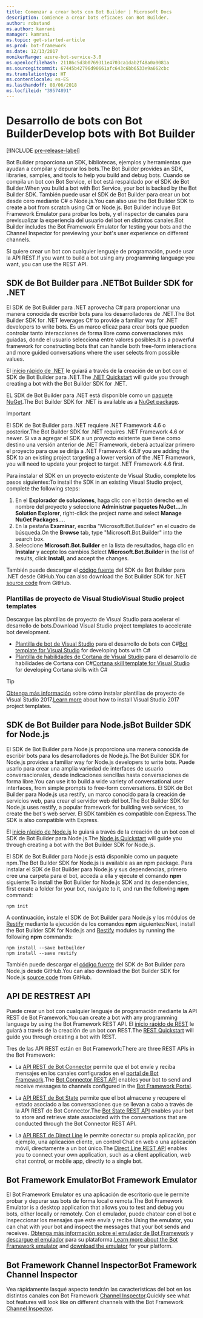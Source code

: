 ```yaml
---
title: Comenzar a crear bots con Bot Builder | Microsoft Docs
description: Comience a crear bots eficaces con Bot Builder.
author: robstand
ms.author: kamrani
manager: kamrani
ms.topic: get-started-article
ms.prod: bot-framework
ms.date: 12/13/2017
monikerRange: azure-bot-service-3.0
ms.openlocfilehash: 21186c5d3b0769311e4703ca1dab2f48a0a0081a
ms.sourcegitcommit: 67445b42796d90661afc643c6bb6533e9a662cbc
ms.translationtype: HT
ms.contentlocale: es-ES
ms.lasthandoff: 08/06/2018
ms.locfileid: "39574891"
---
```

# <a name="develop-bots-with-bot-builder"></a><span data-ttu-id="0e72a-103">Desarrollo de bots con Bot Builder</span><span class="sxs-lookup"><span data-stu-id="0e72a-103">Develop bots with Bot Builder</span></span>

[!INCLUDE [pre-release-label](includes/pre-release-label-v3.md)]

<span data-ttu-id="0e72a-104">Bot Builder proporciona un SDK, bibliotecas, ejemplos y herramientas que ayudan a compilar y depurar los bots.</span><span class="sxs-lookup"><span data-stu-id="0e72a-104">The Bot Builder provides an SDK, libraries, samples, and tools to help you build and debug bots.</span></span> <span data-ttu-id="0e72a-105">Cuando se compila un bot con Bot Service, el bot está respaldado por el SDK de Bot Builder.</span><span class="sxs-lookup"><span data-stu-id="0e72a-105">When you build a bot with Bot Service, your bot is backed by the Bot Builder SDK.</span></span> <span data-ttu-id="0e72a-106">También puede usar el SDK de Bot Builder para crear un bot desde cero mediante C# o Node.js.</span><span class="sxs-lookup"><span data-stu-id="0e72a-106">You can also use the Bot Builder SDK to create a bot from scratch using C# or Node.js.</span></span> <span data-ttu-id="0e72a-107">Bot Builder incluye Bot Framework Emulator para probar los bots, y el inspector de canales para previsualizar la experiencia del usuario del bot en distintos canales.</span><span class="sxs-lookup"><span data-stu-id="0e72a-107">Bot Builder includes the Bot Framework Emulator for testing your bots and the Channel Inspector for previewing your bot's user experience on different channels.</span></span>

<span data-ttu-id="0e72a-108">Si quiere crear un bot con cualquier lenguaje de programación, puede usar la API REST.</span><span class="sxs-lookup"><span data-stu-id="0e72a-108">If you want to build a bot using any programming language you want, you can use the REST API.</span></span>

## <a name="bot-builder-sdk-for-net"></a><span data-ttu-id="0e72a-109">SDK de Bot Builder para .NET</span><span class="sxs-lookup"><span data-stu-id="0e72a-109">Bot Builder SDK for .NET</span></span>
<span data-ttu-id="0e72a-110">El SDK de Bot Builder para .NET aprovecha C# para proporcionar una manera conocida de escribir bots para los desarrolladores de .NET.</span><span class="sxs-lookup"><span data-stu-id="0e72a-110">The Bot Builder SDK for .NET leverages C# to provide a familiar way for .NET developers to write bots.</span></span> <span data-ttu-id="0e72a-111">Es un marco eficaz para crear bots que pueden controlar tanto interacciones de forma libre como conversaciones más guiadas, donde el usuario selecciona entre valores posibles.</span><span class="sxs-lookup"><span data-stu-id="0e72a-111">It is a powerful framework for constructing bots that can handle both free-form interactions and more guided conversations where the user selects from possible values.</span></span> 

<span data-ttu-id="0e72a-112">El [inicio rápido de .NET](~/dotnet/bot-builder-dotnet-quickstart.md) le guiará a través de la creación de un bot con el SDK de Bot Builder para .NET.</span><span class="sxs-lookup"><span data-stu-id="0e72a-112">The [.NET Quickstart](~/dotnet/bot-builder-dotnet-quickstart.md) will guide you through creating a bot with the Bot Builder SDK for .NET.</span></span>

<span data-ttu-id="0e72a-113">EL SDK de Bot Builder para .NET está disponible como un [paquete NuGet](https://www.nuget.org/packages/Microsoft.Bot.Builder/).</span><span class="sxs-lookup"><span data-stu-id="0e72a-113">The Bot Builder SDK for .NET is available as a [NuGet package](https://www.nuget.org/packages/Microsoft.Bot.Builder/).</span></span>

> [!IMPORTANT]
> <span data-ttu-id="0e72a-114">El SDK de Bot Builder para .NET requiere .NET Framework 4.6 o posterior.</span><span class="sxs-lookup"><span data-stu-id="0e72a-114">The Bot Builder SDK for .NET requires .NET Framework 4.6 or newer.</span></span> <span data-ttu-id="0e72a-115">Si va a agregar el SDK a un proyecto existente que tiene como destino una versión anterior de .NET Framework, deberá actualizar primero el proyecto para que se dirija a .NET Framework 4.6.</span><span class="sxs-lookup"><span data-stu-id="0e72a-115">If you are adding the SDK to an existing project targeting a lower version of the .NET Framework, you will need to update your project to target .NET Framework 4.6 first.</span></span>

<span data-ttu-id="0e72a-116">Para instalar el SDK en un proyecto existente de Visual Studio, complete los pasos siguientes:</span><span class="sxs-lookup"><span data-stu-id="0e72a-116">To install the SDK in an existing Visual Studio project, complete the following steps:</span></span>

1. <span data-ttu-id="0e72a-117">En el **Explorador de soluciones**, haga clic con el botón derecho en el nombre del proyecto y seleccione **Administrar paquetes NuGet…**.</span><span class="sxs-lookup"><span data-stu-id="0e72a-117">In **Solution Explorer**, right-click the project name and select **Manage NuGet Packages...**.</span></span>
2. <span data-ttu-id="0e72a-118">En la pestaña **Examinar**, escriba "Microsoft.Bot.Builder" en el cuadro de búsqueda.</span><span class="sxs-lookup"><span data-stu-id="0e72a-118">On the **Browse** tab, type "Microsoft.Bot.Builder" into the search box.</span></span>
3. <span data-ttu-id="0e72a-119">Seleccione **Microsoft.Bot.Builder** en la lista de resultados, haga clic en **Instalar** y acepte los cambios.</span><span class="sxs-lookup"><span data-stu-id="0e72a-119">Select **Microsoft.Bot.Builder** in the list of results, click **Install**, and accept the changes.</span></span>

<span data-ttu-id="0e72a-120">También puede descargar el [código fuente](https://github.com/Microsoft/BotBuilder/tree/master/CSharp) del SDK de Bot Builder para .NET desde GitHub.</span><span class="sxs-lookup"><span data-stu-id="0e72a-120">You can also download the Bot Builder SDK for .NET [source code](https://github.com/Microsoft/BotBuilder/tree/master/CSharp) from GitHub.</span></span>

### <a name="visual-studio-project-templates"></a><span data-ttu-id="0e72a-121">Plantillas de proyecto de Visual Studio</span><span class="sxs-lookup"><span data-stu-id="0e72a-121">Visual Studio project templates</span></span>
<span data-ttu-id="0e72a-122">Descargue las plantillas de proyecto de Visual Studio para acelerar el desarrollo de bots.</span><span class="sxs-lookup"><span data-stu-id="0e72a-122">Download Visual Studio project templates to accelerate bot development.</span></span>

* <span data-ttu-id="0e72a-123">[Plantilla de bot de Visual Studio][bot-template] para el desarrollo de bots con C#</span><span class="sxs-lookup"><span data-stu-id="0e72a-123">[Bot template for Visual Studio][bot-template] for developing bots with C#</span></span>
* <span data-ttu-id="0e72a-124">[Plantilla de habilidades de Cortana de Visual Studio][cortana-template] para el desarrollo de habilidades de Cortana con C#</span><span class="sxs-lookup"><span data-stu-id="0e72a-124">[Cortana skill template for Visual Studio][cortana-template] for developing Cortana skills with C#</span></span>

> [!TIP]
> <span data-ttu-id="0e72a-125"><a href="/visualstudio/ide/how-to-locate-and-organize-project-and-item-templates" target="_blank">Obtenga más información</a> sobre cómo instalar plantillas de proyecto de Visual Studio 2017.</span><span class="sxs-lookup"><span data-stu-id="0e72a-125"><a href="/visualstudio/ide/how-to-locate-and-organize-project-and-item-templates" target="_blank">Learn more</a> about how to install Visual Studio 2017 project templates.</span></span>

## <a name="bot-builder-sdk-for-nodejs"></a><span data-ttu-id="0e72a-126">SDK de Bot Builder para Node.js</span><span class="sxs-lookup"><span data-stu-id="0e72a-126">Bot Builder SDK for Node.js</span></span>
<span data-ttu-id="0e72a-127">El SDK de Bot Builder para Node.js proporciona una manera conocida de escribir bots para los desarrolladores de Node.js.</span><span class="sxs-lookup"><span data-stu-id="0e72a-127">The Bot Builder SDK for Node.js provides a familiar way for Node.js developers to write bots.</span></span> <span data-ttu-id="0e72a-128">Puede usarlo para crear una amplia variedad de interfaces de usuario conversacionales, desde indicaciones sencillas hasta conversaciones de forma libre.</span><span class="sxs-lookup"><span data-stu-id="0e72a-128">You can use it to build a wide variety of conversational user interfaces, from simple prompts to free-form conversations.</span></span> <span data-ttu-id="0e72a-129">El SDK de Bot Builder para Node.js usa restify, un marco conocido para la creación de servicios web, para crear el servidor web del bot.</span><span class="sxs-lookup"><span data-stu-id="0e72a-129">The Bot Builder SDK for Node.js uses restify, a popular framework for building web services, to create the bot's web server.</span></span> <span data-ttu-id="0e72a-130">El SDK también es compatible con Express.</span><span class="sxs-lookup"><span data-stu-id="0e72a-130">The SDK is also compatible with Express.</span></span> 

<span data-ttu-id="0e72a-131">El [inicio rápido de Node.js](~/nodejs/bot-builder-nodejs-quickstart.md) le guiará a través de la creación de un bot con el SDK de Bot Builder para Node.js.</span><span class="sxs-lookup"><span data-stu-id="0e72a-131">The [Node.js Quickstart](~/nodejs/bot-builder-nodejs-quickstart.md) will guide you through creating a bot with the Bot Builder SDK for Node.js.</span></span> 

<span data-ttu-id="0e72a-132">El SDK de Bot Builder para Node.js está disponible como un paquete npm.</span><span class="sxs-lookup"><span data-stu-id="0e72a-132">The Bot Builder SDK for Node.js is available as an npm package.</span></span> <span data-ttu-id="0e72a-133">Para instalar el SDK de Bot Builder para Node.js y sus dependencias, primero cree una carpeta para el bot, acceda a ella y ejecute el comando **npm** siguiente:</span><span class="sxs-lookup"><span data-stu-id="0e72a-133">To install the Bot Builder for Node.js SDK and its dependencies, first create a folder for your bot, navigate to it, and run the following **npm** command:</span></span>

```nodejs
npm init
```

<span data-ttu-id="0e72a-134">A continuación, instale el SDK de Bot Builder para Node.js y los módulos de <a href="http://restify.com/" target="_blank">Restify</a> mediante la ejecución de los comandos **npm** siguientes:</span><span class="sxs-lookup"><span data-stu-id="0e72a-134">Next, install the Bot Builder SDK for Node.js and <a href="http://restify.com/" target="_blank">Restify</a> modules by running the following **npm** commands:</span></span>

```nodejs
npm install --save botbuilder
npm install --save restify
```

<span data-ttu-id="0e72a-135">También puede descargar el [código fuente](https://github.com/Microsoft/BotBuilder/tree/master/Node) del SDK de Bot Builder para Node.js desde GitHub.</span><span class="sxs-lookup"><span data-stu-id="0e72a-135">You can also download the Bot Builder SDK for Node.js [source code](https://github.com/Microsoft/BotBuilder/tree/master/Node) from GitHub.</span></span>

## <a name="rest-api"></a><span data-ttu-id="0e72a-136">API DE REST</span><span class="sxs-lookup"><span data-stu-id="0e72a-136">REST API</span></span>

<span data-ttu-id="0e72a-137">Puede crear un bot con cualquier lenguaje de programación mediante la API REST de Bot Framework.</span><span class="sxs-lookup"><span data-stu-id="0e72a-137">You can create a bot with any programming language by using the Bot Framework REST API.</span></span> <span data-ttu-id="0e72a-138">El [inicio rápido de REST](rest-api/bot-framework-rest-connector-quickstart.md) le guiará a través de la creación de un bot con REST.</span><span class="sxs-lookup"><span data-stu-id="0e72a-138">The [REST Quickstart](rest-api/bot-framework-rest-connector-quickstart.md) will guide you through creating a bot with REST.</span></span>

<span data-ttu-id="0e72a-139">Tres de las API REST están en Bot Framework:</span><span class="sxs-lookup"><span data-stu-id="0e72a-139">There are three REST APIs in the Bot Framework:</span></span>

 - <span data-ttu-id="0e72a-140">La [API REST de Bot Connector][connectorAPI] permite que el bot envíe y reciba mensajes en los canales configurados en el [portal de Bot Framework](https://dev.botframework.com/).</span><span class="sxs-lookup"><span data-stu-id="0e72a-140">The [Bot Connector REST API][connectorAPI] enables your bot to send and receive messages to channels configured in the [Bot Framework Portal](https://dev.botframework.com/).</span></span> 

- <span data-ttu-id="0e72a-141">La [API REST de Bot State][stateAPI] permite que el bot almacene y recupere el estado asociado a las conversaciones que se llevan a cabo a través de la API REST de Bot Connector.</span><span class="sxs-lookup"><span data-stu-id="0e72a-141">The [Bot State REST API][stateAPI] enables your bot to store and retrieve state associated with the conversations that are conducted through the Bot Connector REST API.</span></span>

- <span data-ttu-id="0e72a-142">La [API REST de Direct Line][directLineAPI] le permite conectar su propia aplicación, por ejemplo, una aplicación cliente, un control Chat en web o una aplicación móvil, directamente a un bot único.</span><span class="sxs-lookup"><span data-stu-id="0e72a-142">The [Direct Line REST API][directLineAPI] enables you to connect your own application, such as a client application, web chat control, or mobile app, directly to a single bot.</span></span>

## <a name="bot-framework-emulator"></a><span data-ttu-id="0e72a-143">Bot Framework Emulator</span><span class="sxs-lookup"><span data-stu-id="0e72a-143">Bot Framework Emulator</span></span>
<span data-ttu-id="0e72a-144">El Bot Framework Emulator es una aplicación de escritorio que le permite probar y depurar sus bots de forma local o remota.</span><span class="sxs-lookup"><span data-stu-id="0e72a-144">The Bot Framework Emulator is a desktop application that allows you to test and debug you bots, either locally or remotely.</span></span> <span data-ttu-id="0e72a-145">Con el emulador, puede chatear con el bot e inspeccionar los mensajes que este envía y recibe.</span><span class="sxs-lookup"><span data-stu-id="0e72a-145">Using the emulator, you can chat with your bot and inspect the messages that your bot sends and receives.</span></span> <span data-ttu-id="0e72a-146">[Obtenga más información sobre el emulador de Bot Framework](~/bot-service-debug-emulator.md) y [descargue el emulador](http://emulator.botframework.com) para su plataforma.</span><span class="sxs-lookup"><span data-stu-id="0e72a-146">[Learn more about the Bot Framework emulator](~/bot-service-debug-emulator.md) and [download the emulator](http://emulator.botframework.com) for your platform.</span></span>

## <a name="bot-framework-channel-inspector"></a><span data-ttu-id="0e72a-147">Bot Framework Channel Inspector</span><span class="sxs-lookup"><span data-stu-id="0e72a-147">Bot Framework Channel Inspector</span></span>
<span data-ttu-id="0e72a-148">Vea rápidamente lasqué aspecto tendrán las características del bot en los distintos canales con Bot Framework [Channel Inspector](bot-service-channel-inspector.md).</span><span class="sxs-lookup"><span data-stu-id="0e72a-148">Quickly see what bot features will look like on different channels with the Bot Framework [Channel Inspector](bot-service-channel-inspector.md).</span></span>

[bot-template]: http://aka.ms/bf-bc-vstemplate
[cortana-template]: https://aka.ms/bf-cortanaskill-template


[connectorAPI]: https://docs.botframework.com/en-us/restapi/connector/#navtitle
 
[stateAPI]: https://docs.botframework.com/en-us/restapi/state/#navtitle

[directLineAPI]: https://docs.botframework.com/en-us/restapi/directline3/#navtitle
